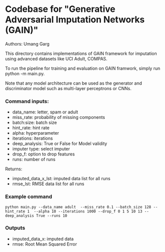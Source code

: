# Codebase for "Generative Adversarial Imputation Networks (GAIN)"

Authors: Umang Garg

This directory contains implementations of GAIN framework for imputation
using advanced datasets like UCI Adult, COMPAS.

To run the pipeline for training and evaluation on GAIN framwork, simply run 
python -m main.py.

Note that any model architecture can be used as the generator and 
discriminator model such as multi-layer perceptrons or CNNs. 

### Command inputs:

  - data_name: letter, spam or adult
  - miss_rate: probability of missing components
  - batch:size: batch size
  - hint_rate: hint rate
  - alpha: hyperparameter
  - iterations: iterations
  - deep_analysis: True or False for Model validity
  - imputer type: select imputer 
  - drop_f: option to drop features
  - runs: number of runs

  Returns:
  - imputed_data_x_lst: imputed data list for all runs
  - rmse_lst: RMSE data list for all runs

### Example command

```shell
python main.py --data_name adult  --miss_rate 0.1 --batch_size 128 --hint_rate 1  --alpha 10 --iterations 1000 --drop_f 0 1 5 10 13 --deep_analysis True --runs 10
```

### Outputs

-   imputed_data_x: imputed data
-   rmse: Root Mean Squared Error
